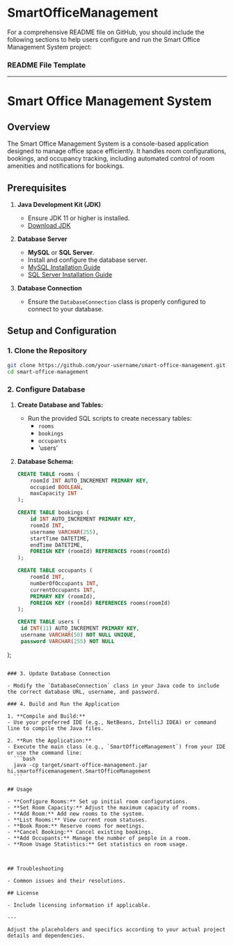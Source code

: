 # SmartOfficeManagement
For a comprehensive README file on GitHub, you should include the following sections to help users configure and run the Smart Office Management System project:

### README File Template

---

# Smart Office Management System

## Overview

The Smart Office Management System is a console-based application designed to manage office space efficiently. It handles room configurations, bookings, and occupancy tracking, including automated control of room amenities and notifications for bookings.

## Prerequisites

1. **Java Development Kit (JDK)**
   - Ensure JDK 11 or higher is installed.
   - [Download JDK](https://www.oracle.com/java/technologies/javase-downloads.html)

2. **Database Server**
   - **MySQL** or **SQL Server**.
   - Install and configure the database server.
   - [MySQL Installation Guide](https://dev.mysql.com/doc/mysql-installation-excerpt/8.0/en/)
   - [SQL Server Installation Guide](https://docs.microsoft.com/en-us/sql/sql-server/install/install-sql-server)

3. **Database Connection**
   - Ensure the `DatabaseConnection` class is properly configured to connect to your database.

## Setup and Configuration

### 1. Clone the Repository

```bash
git clone https://github.com/your-username/smart-office-management.git
cd smart-office-management
```

### 2. Configure Database

1. **Create Database and Tables:**
   - Run the provided SQL scripts to create necessary tables:
     - `rooms`
     - `bookings`
     - `occupants`
     - 'users'

2. **Database Schema:**
   ```sql
   CREATE TABLE rooms (
       roomId INT AUTO_INCREMENT PRIMARY KEY,
       occupied BOOLEAN,
       maxCapacity INT
   );

   CREATE TABLE bookings (
       id INT AUTO_INCREMENT PRIMARY KEY,
       roomId INT,
       username VARCHAR(255),
       startTime DATETIME,
       endTime DATETIME,
       FOREIGN KEY (roomId) REFERENCES rooms(roomId)
   );

   CREATE TABLE occupants (
       roomId INT,
       numberOfOccupants INT,
       currentOccupants INT,
       PRIMARY KEY (roomId),
       FOREIGN KEY (roomId) REFERENCES rooms(roomId)
   );
   
   CREATE TABLE users (
    id INT(11) AUTO_INCREMENT PRIMARY KEY,
    username VARCHAR(50) NOT NULL UNIQUE,
    password VARCHAR(255) NOT NULL
);
   ```

### 3. Update Database Connection

- Modify the `DatabaseConnection` class in your Java code to include the correct database URL, username, and password.

### 4. Build and Run the Application

1. **Compile and Build:**
   - Use your preferred IDE (e.g., NetBeans, IntelliJ IDEA) or command line to compile the Java files.

2. **Run the Application:**
   - Execute the main class (e.g., `SmartOfficeManagement`) from your IDE or use the command line:
     ```bash
     java -cp target/smart-office-management.jar hi.smartofficemanagement.SmartOfficeManagement
     ```

## Usage

- **Configure Rooms:** Set up initial room configurations.
- **Set Room Capacity:** Adjust the maximum capacity of rooms.
- **Add Room:** Add new rooms to the system.
- **List Rooms:** View current room statuses.
- **Book Room:** Reserve rooms for meetings.
- **Cancel Booking:** Cancel existing bookings.
- **Add Occupants:** Manage the number of people in a room.
- **Room Usage Statistics:** Get statistics on room usage.



## Troubleshooting

- Common issues and their resolutions.

## License

- Include licensing information if applicable.

---

Adjust the placeholders and specifics according to your actual project details and dependencies.
